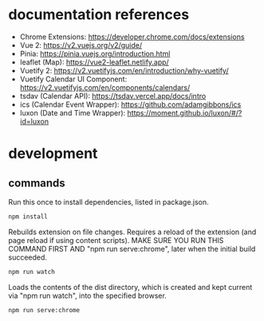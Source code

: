 # documentation references

- Chrome Extensions: https://developer.chrome.com/docs/extensions
- Vue 2: https://v2.vuejs.org/v2/guide/
- Pinia: https://pinia.vuejs.org/introduction.html
- leaflet (Map): https://vue2-leaflet.netlify.app/
- Vuetify 2: https://v2.vuetifyjs.com/en/introduction/why-vuetify/
- Vuetify Calendar UI Component: https://v2.vuetifyjs.com/en/components/calendars/
- tsdav (Calendar API): https://tsdav.vercel.app/docs/intro
- ics (Calendar Event Wrapper): https://github.com/adamgibbons/ics
- luxon (Date and Time Wrapper): https://moment.github.io/luxon/#/?id=luxon

# development
## commands
Run this once to install dependencies, listed in package.json. 
```sh
npm install
```

Rebuilds extension on file changes. Requires a reload of the extension (and page reload if using content scripts).
MAKE SURE YOU RUN THIS COMMAND FIRST AND "npm run serve:chrome", later when the initial build succeeded.
```sh
npm run watch
```

Loads the contents of the dist directory, which is created and kept current via "npm run watch", into the specified browser.
```sh
npm run serve:chrome
```